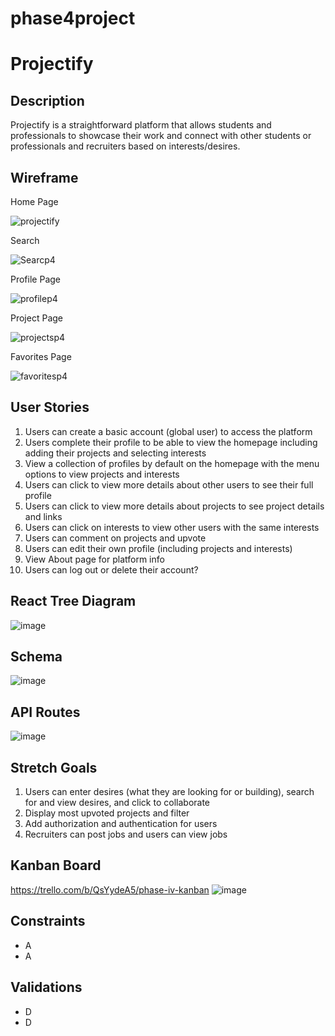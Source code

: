 # phase4project

# Projectify

## Description

Projectify is a straightforward platform that allows students and professionals to showcase their work and connect with other students or professionals and recruiters based on interests/desires.

## Wireframe
Home Page

![projectify](https://github.com/user-attachments/assets/fc443428-d03a-4123-9143-70f86cd08e41)

Search 

![Searcp4](https://github.com/user-attachments/assets/b218939f-c2be-4558-abd3-afdb29821760)

Profile Page

![profilep4](https://github.com/user-attachments/assets/db83923f-6cea-49e5-97d2-4dc83e5b083d)

Project Page

![projectsp4](https://github.com/user-attachments/assets/38f3c26d-56b9-44ee-b640-1be8cea4be27)

Favorites Page

![favoritesp4](https://github.com/user-attachments/assets/fc0fce26-6b44-49af-ac13-63b566c431a8)

## User Stories

1. Users can create a basic account (global user) to access the platform
2. Users complete their profile to be able to view the homepage including adding their projects and selecting interests
3. View a collection of profiles by default on the homepage with the menu options to view projects and interests
4. Users can click to view more details about other users to see their full profile
5. Users can click to view more details about projects to see project details and links
6. Users can click on interests to view other users with the same interests
7. Users can comment on projects and upvote
8. Users can edit their own profile (including projects and interests)
9. View About page for platform info
10. Users can log out or delete their account?

## React Tree Diagram
![image](https://github.com/user-attachments/assets/148adfa6-f02b-44a2-be16-d22acfc7a903)

## Schema
![image](https://github.com/user-attachments/assets/2e30a6d9-8ec6-4165-bf90-7d540a09e30c)

## API Routes
![image](https://github.com/user-attachments/assets/922e2065-b389-41c3-a06d-5f8e40b2fa13)



## Stretch Goals

1. Users can enter desires (what they are looking for or building), search for and view desires, and click to collaborate
2. Display most upvoted projects and filter
3. Add authorization and authentication for users
4. Recruiters can post jobs and users can view jobs

## Kanban Board
https://trello.com/b/QsYydeA5/phase-iv-kanban
![image](https://github.com/user-attachments/assets/173424f5-e409-4fee-97ca-4af9898bb80f)


## Constraints

- A
- A

## Validations

- D
- D

